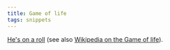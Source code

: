 ```yaml
---
title: Game of life
tags: snippets
---
```


[He's on a roll](http://xkcd.com/350/) (see also [Wikipedia on the Game of life](http://en.wikipedia.org/wiki/Conway%27s_Game_of_Life)).
